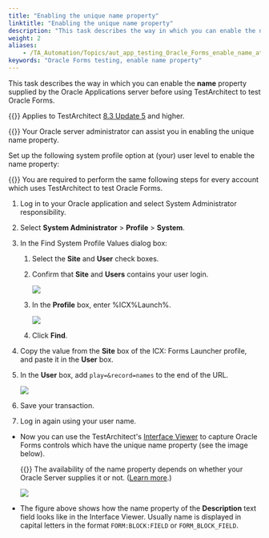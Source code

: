 ```yaml
--- 
title: "Enabling the unique name property"
linktitle: "Enabling the unique name property"
description: "This task describes the way in which you can enable the name property supplied by the Oracle Applications server before using TestArchitect to test Oracle Forms."
weight: 2
aliases: 
    - /TA_Automation/Topics/aut_app_testing_Oracle_Forms_enable_name_attribute.html
keywords: "Oracle Forms testing, enable name property"
---
```


This task describes the way in which you can enable the **name** property supplied by the Oracle Applications server before using TestArchitect to test Oracle Forms.

{{<note>}} Applies to TestArchitect [8.3 Update 5](/TA_ReleaseNotes/DITA_source/Whats_New_8.3_update_5.html) and higher.

{{<tip>}} Your Oracle server administrator can assist you in enabling the unique name property.

Set up the following system profile option at \(your\) user level to enable the name property:

{{<remember>}} You are required to perform the same following steps for every account which uses TestArchitect to test Oracle Forms.

1.  Log in to your Oracle application and select System Administrator responsibility.

2.  Select **System Administrator** \> **Profile** \> **System**.

3.  In the Find System Profile Values dialog box:

    1.  Select the **Site** and **User** check boxes.

    2.  Confirm that **Site** and **Users** contains your user login.

        ![](/images/TA_Automation/Images/OracleForms_find_system_profiles_values.png)

    3.  In the **Profile** box, enter %ICX%Launch%.

        ![](/images/TA_Automation/Images/OracleForms_find_system_profiles_values_profile.png)

    4.  Click **Find**.

4.  Copy the value from the **Site** box of the ICX: Forms Launcher profile, and paste it in the **User** box.

5.  In the **User** box, add `play=&record=names` to the end of the URL.

    ![](/images/TA_Automation/Images/OracleForms_system_profiles_values_dlg.png)

6.  Save your transaction.

7.  Log in again using your user name.


-   Now you can use the TestArchitect's [Interface Viewer](/TA_Help/Topics/Interface_def_Viewer.html) to capture Oracle Forms controls which have the unique name property \(see the image below\).

    {{<note>}} The availability of the name property depends on whether your Oracle Server supplies it or not. \([Learn more](https://admhelp.microfocus.com/uft/en/14.02/UFT_Help/Content/Addins_Guide/Verifying_OracleServer_UniqueName_Attributes.htm).\)

    ![](/images/TA_Automation/Images/unique_name_OracleForms.PNG)

-   The figure above shows how the name property of the **Description** text field looks like in the Interface Viewer. Usually name is displayed in capital letters in the format `FORM:BLOCK:FIELD` or `FORM_BLOCK_FIELD`.




